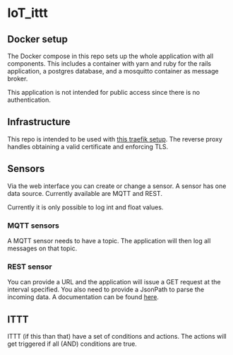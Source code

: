 # IoT_ittt

## Docker setup

The Docker compose in this repo sets up the whole application with all components. This includes a container with yarn and ruby for the rails application, a postgres database, and a mosquitto container as message broker.

This application is not intended for public access since there is no authentication.

## Infrastructure

This repo is intended to be used with [this traefik setup](https://github.com/conscribtor/docker-traefik-letsencrypt). The reverse proxy handles obtaining a valid certificate and enforcing TLS.

## Sensors

Via the web interface you can create or change a sensor. A sensor has one data source. Currently available are MQTT and REST.

Currently it is only possible to log int and float values.

### MQTT sensors

A MQTT sensor needs to have a topic. The application will then log all messages on that topic.

### REST sensor

You can provide a URL and the application will issue a GET request at the interval specified. You also need to provide a JsonPath to parse the incoming data. A documentation can be found [here](https://goessner.net/articles/JsonPath/).

## ITTT

ITTT (if this than that) have a set of conditions and actions. The actions will get triggered if all (AND) conditions are true.
